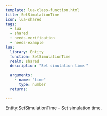 ```yaml
---
template: lua-class-function.html
title: SetSimulationTime
icon: lua-shared
tags:
  - lua
  - shared
  - needs-verification
  - needs-example
lua:
  library: Entity
  function: SetSimulationTime
  realm: shared
  description: "Set simulation time."
  
  arguments:
    - name: "time"
      type: number
  returns:
    
---
```


<div class="lua__search__keywords">
Entity:SetSimulationTime &#x2013; Set simulation time.
</div>
